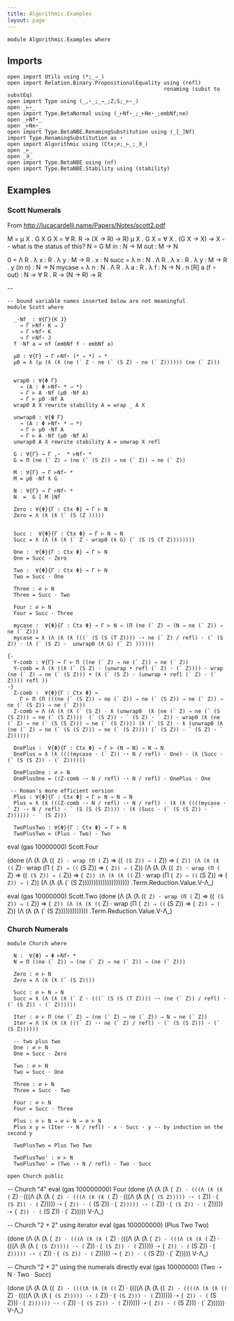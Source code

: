 ```yaml
---
title: Algorithmic.Examples
layout: page
---
```

```
module Algorithmic.Examples where
```

## Imports

```
open import Utils using (*;_⇒_)
open import Relation.Binary.PropositionalEquality using (refl) 
                                                  renaming (subst to substEq)
open import Type using (_,⋆_;_⇒_;Z;S;_⊢⋆_)
open _⊢⋆_
open import Type.BetaNormal using (_⊢Nf⋆_;_⊢Ne⋆_;embNf;ne)
open _⊢Nf⋆_
open _⊢Ne⋆_
open import Type.BetaNBE.RenamingSubstitution using (_[_]Nf)
import Type.RenamingSubstitution as ⋆
open import Algorithmic using (Ctx;∅;_⊢_;_∋_)
open _⊢_
open _∋_
open import Type.BetaNBE using (nf)
open import Type.BetaNBE.Stability using (stability)
```

## Examples

### Scott Numerals

From http://lucacardelli.name/Papers/Notes/scott2.pdf

M = μ X . G X
G X = ∀ R. R → (X → R) → R)
μ X . G X = ∀ X . (G X → X) → X -- what is the status of this?
N = G M
in  : N → M
out : M → N

0    = Λ R . λ x : R . λ y : M → R . x
     : N
succ = λ n : N . Λ R . λ x : R . λ y : M → R . y (in n)
     : N → N
mycase = λ n : N . Λ R . λ a : R . λ f : N → N . n [R] a (f ∘ out)
     : N → ∀ R . R → (N → R) → R


--

```
-- bound variable names inserted below are not meaningful
module Scott where

  _·Nf_ : ∀{Γ}{K J}
    → Γ ⊢Nf⋆ K ⇒ J
    → Γ ⊢Nf⋆ K
    → Γ ⊢Nf⋆ J
  f ·Nf a = nf (embNf f · embNf a)

  μ0 : ∀{Γ} → Γ ⊢Nf⋆ (* ⇒ *) ⇒ *
  μ0 = ƛ (μ (ƛ (ƛ (ne (` Z · ne (` (S Z) · ne (` Z)))))) (ne (` Z)))


  wrap0 : ∀{Φ Γ}
    → (A : Φ ⊢Nf⋆ * ⇒ *)
    → Γ ⊢ A ·Nf (μ0 ·Nf A)
    → Γ ⊢ μ0 ·Nf A
  wrap0 A X rewrite stability A = wrap _ A X

  unwrap0 : ∀{Φ Γ}
    → (A : Φ ⊢Nf⋆ * ⇒ *)
    → Γ ⊢ μ0 ·Nf A
    → Γ ⊢ A ·Nf (μ0 ·Nf A)
  unwrap0 A X rewrite stability A = unwrap X refl
  
  G : ∀{Γ} → Γ ,⋆  * ⊢Nf⋆ *
  G = Π (ne (` Z) ⇒ (ne (` (S Z)) ⇒ ne (` Z)) ⇒ ne (` Z))
  
  M : ∀{Γ} → Γ ⊢Nf⋆ *
  M = μ0 ·Nf ƛ G

  N : ∀{Γ} → Γ ⊢Nf⋆ *
  N  =  G [ M ]Nf

  Zero : ∀{Φ}{Γ : Ctx Φ} → Γ ⊢ N
  Zero = Λ (ƛ (ƛ (` (S (Z )))))


  Succ :  ∀{Φ}{Γ : Ctx Φ} → Γ ⊢ N ⇒ N
  Succ = ƛ (Λ (ƛ (ƛ (` Z · wrap0 (ƛ G) (` (S (S (T Z))))))))

  One :  ∀{Φ}{Γ : Ctx Φ} → Γ ⊢ N
  One = Succ · Zero
  
  Two :  ∀{Φ}{Γ : Ctx Φ} → Γ ⊢ N
  Two = Succ · One

  Three : ∅ ⊢ N
  Three = Succ · Two

  Four : ∅ ⊢ N
  Four = Succ · Three

  mycase :  ∀{Φ}{Γ : Ctx Φ} → Γ ⊢ N ⇒ (Π (ne (` Z) ⇒ (N ⇒ ne (` Z)) ⇒ ne (` Z)))
  mycase = ƛ (Λ (ƛ (ƛ (((` (S (S (T Z)))) ·⋆ ne (` Z) / refl) · (` (S Z)) · (ƛ (` (S Z) ·  unwrap0 (ƛ G) (` Z) ))))))

{-
  Y-comb : ∀{Γ} → Γ ⊢ Π ((ne (` Z) ⇒ ne (` Z)) ⇒ ne (` Z))
  Y-comb = Λ (ƛ ((ƛ (` (S Z) · (unwrap • refl (` Z) · (` Z)))) · wrap (ne (` Z) ⇒ ne (` (S Z))) • (ƛ (` (S Z) · (unwrap • refl (` Z) · (` Z)))) refl ))
-}
  Z-comb :  ∀{Φ}{Γ : Ctx Φ} →
    Γ ⊢ Π (Π (((ne (` (S Z)) ⇒ ne (` Z)) ⇒ ne (` (S Z)) ⇒ ne (` Z)) ⇒ ne (` (S Z)) ⇒ ne (` Z)))
  Z-comb = Λ (Λ (ƛ (ƛ (` (S Z) · ƛ (unwrap0  (ƛ (ne (` Z) ⇒ ne (` (S (S Z))) ⇒ ne (` (S Z))))  (` (S Z)) · ` (S Z) · ` Z)) · wrap0 (ƛ (ne (` Z) ⇒ ne (` (S (S Z))) ⇒ ne (` (S Z)))) (ƛ (` (S Z) · ƛ (unwrap0 (ƛ (ne (` Z) ⇒ ne (` (S (S Z))) ⇒ ne (` (S Z)))) (` (S Z)) · ` (S Z) · ` Z))))))

  OnePlus :  ∀{Φ}{Γ : Ctx Φ} → Γ ⊢ (N ⇒ N) ⇒ N ⇒ N
  OnePlus = ƛ (ƛ ((((mycase · (` Z)) ·⋆ N / refl) · One) · (ƛ (Succ · (` (S (S Z)) · (` Z))))))

  OnePlusOne : ∅ ⊢ N
  OnePlusOne = ((Z-comb ·⋆ N / refl) ·⋆ N / refl) · OnePlus · One

 -- Roman's more efficient version
  Plus : ∀{Φ}{Γ : Ctx Φ} → Γ ⊢ N ⇒ N ⇒ N
  Plus = ƛ (ƛ (((Z-comb ·⋆ N / refl) ·⋆ N / refl) · (ƛ (ƛ ((((mycase · ` Z) ·⋆ N / refl) · ` (S (S (S Z)))) · (ƛ (Succ · (` (S (S Z)) · ` Z)))))) · ` (S Z)))

  TwoPlusTwo : ∀{Φ}{Γ : Ctx Φ} → Γ ⊢ N
  TwoPlusTwo = (Plus · Two) · Two
```

eval (gas 10000000) Scott.Four

(done
 (Λ
  (ƛ
   (ƛ
    ((` Z) ·
     wrap (Π (` Z) ⇒ ((` (S Z)) ⇒ (` Z)) ⇒ (` Z))
     (Λ
      (ƛ
       (ƛ
        ((` Z) ·
         wrap (Π (` Z) ⇒ ((` (S Z)) ⇒ (` Z)) ⇒ (` Z))
         (Λ
          (ƛ
           (ƛ
            ((` Z) ·
             wrap (Π (` Z) ⇒ ((` (S Z)) ⇒ (` Z)) ⇒ (` Z))
             (Λ
              (ƛ
               (ƛ
                ((` Z) ·
                 wrap (Π (` Z) ⇒ ((` (S Z)) ⇒ (` Z)) ⇒ (` Z))
                 (Λ (ƛ (ƛ (` (S Z)))))))))))))))))))))
 .Term.Reduction.Value.V-Λ_)

eval (gas 10000000) Scott.Two
(done
 (Λ
  (ƛ
   (ƛ
    ((` Z) ·
     wrap (Π (` Z) ⇒ ((` (S Z)) ⇒ (` Z)) ⇒ (` Z))
     (Λ
      (ƛ
       (ƛ
        ((` Z) ·
         wrap (Π (` Z) ⇒ ((` (S Z)) ⇒ (` Z)) ⇒ (` Z))
         (Λ (ƛ (ƛ (` (S Z)))))))))))))
 .Term.Reduction.Value.V-Λ_)

### Church Numerals

```
module Church where

  N :  ∀{Φ} → Φ ⊢Nf⋆ *
  N = Π ((ne (` Z)) ⇒ (ne (` Z) ⇒ ne (` Z)) ⇒ (ne (` Z)))

  Zero : ∅ ⊢ N
  Zero = Λ (ƛ (ƛ (` (S Z))))

  Succ : ∅ ⊢ N ⇒ N
  Succ = ƛ (Λ (ƛ (ƛ (` Z · (((` (S (S (T Z)))) ·⋆ (ne (` Z)) / refl) · (` (S Z)) · (` Z))))))
  
  Iter : ∅ ⊢ Π (ne (` Z) ⇒ (ne (` Z) ⇒ ne (` Z)) ⇒ N ⇒ ne (` Z))
  Iter = Λ (ƛ (ƛ (ƛ (((` Z) ·⋆ ne (` Z) / refl) · (` (S (S Z))) · (` (S Z))))))

  -- two plus two
  One : ∅ ⊢ N
  One = Succ · Zero

  Two : ∅ ⊢ N
  Two = Succ · One

  Three : ∅ ⊢ N
  Three = Succ · Two

  Four : ∅ ⊢ N
  Four = Succ · Three

  Plus : ∅ ⊢ N → ∅ ⊢ N → ∅ ⊢ N
  Plus x y = (Iter ·⋆ N / refl) · x · Succ · y -- by induction on the second y

  TwoPlusTwo = Plus Two Two

  TwoPlusTwo' : ∅ ⊢ N
  TwoPlusTwo' = (Two ·⋆ N / refl) · Two · Succ

open Church public
```

-- Church "4"
eval (gas 100000000) Four
(done
 (Λ
  (ƛ
   (ƛ
    (` Z) ·
    (((Λ
       (ƛ
        (ƛ
         (` Z) ·
         (((Λ
            (ƛ
             (ƛ
              (` Z) ·
              (((Λ
                 (ƛ
                  (ƛ
                   (` Z) · (((Λ (ƛ (ƛ (` (S Z))))) ·⋆ (` Z)) · (` (S Z)) · (` Z)))))
                ·⋆ (` Z))
               · (` (S Z))
               · (` Z)))))
           ·⋆ (` Z))
          · (` (S Z))
          · (` Z)))))
      ·⋆ (` Z))
     · (` (S Z))
     · (` Z)))))
 V-Λ_)

-- Church "2 + 2" using iterator
eval (gas 100000000) (Plus Two Two)

(done
 (Λ
  (ƛ
   (ƛ
    (` Z) ·
    (((Λ
       (ƛ
        (ƛ
         (` Z) ·
         (((Λ
            (ƛ
             (ƛ
              (` Z) ·
              (((Λ
                 (ƛ
                  (ƛ
                   (` Z) · (((Λ (ƛ (ƛ (` (S Z))))) ·⋆ (` Z)) · (` (S Z)) · (` Z)))))
                ·⋆ (` Z))
               · (` (S Z))
               · (` Z)))))
           ·⋆ (` Z))
          · (` (S Z))
          · (` Z)))))
      ·⋆ (` Z))
     · (` (S Z))
     · (` Z)))))
 V-Λ_)

-- Church "2 + 2" using the numerals directly
eval (gas 10000000) (Two ·⋆ N · Two · Succ)

(done
 (Λ
  (ƛ
   (ƛ
    ((` Z) ·
     ((((Λ
         (ƛ
          (ƛ
           ((` Z) ·
            ((((Λ
                (ƛ
                 (ƛ
                  ((` Z) ·
                   ((((Λ
                       (ƛ
                        (ƛ
                         ((` Z) ·
                          ((((Λ (ƛ (ƛ (` (S Z))))) ·⋆ (` Z)) · (` (S Z))) · (` Z))))))
                      ·⋆ (` Z))
                     · (` (S Z)))
                    · (` Z))))))
               ·⋆ (` Z))
              · (` (S Z)))
             · (` Z))))))
        ·⋆ (` Z))
       · (` (S Z)))
      · (` Z))))))
 V-Λ_)
